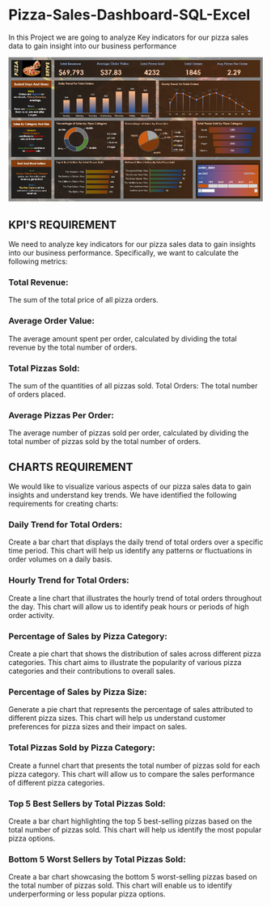 # Pizza-Sales-Dashboard-SQL-Excel
In this Project we are going to analyze Key indicators for our pizza sales data to gain insight into our business performance 

![image alt](https://github.com/wamika569/Pizza-Sales-Dashboard-SQL-Excel/blob/7098814fbbd9207122a73ace3735feff50ff8996/Pizza%20Sales%20Dashboard%20Image.png)


## KPI'S REQUIREMENT
We need to analyze key indicators for our pizza sales data to gain insights into our business performance. Specifically, we want to calculate the following metrics:

### Total Revenue:
The sum of the total price of all pizza orders.
### Average Order Value: 
The average amount spent per order, calculated by dividing the total revenue by the total number of orders.
### Total Pizzas Sold: 
The sum of the quantities of all pizzas sold.
Total Orders: The total number of orders placed.
### Average Pizzas Per Order:
The average number of pizzas sold per order, calculated by dividing the total number of pizzas sold by the total number of orders.

## CHARTS REQUIREMENT

We would like to visualize various aspects of our pizza sales data to gain insights and understand key trends. We have identified the following requirements for creating charts:

### Daily Trend for Total Orders:
Create a bar chart that displays the daily trend of total orders over a specific time period. This chart will help us identify any patterns or fluctuations in order volumes on a daily basis.

### Hourly Trend for Total Orders:
Create a line chart that illustrates the hourly trend of total orders throughout the day. This chart will allow us to identify peak hours or periods of high order activity.

### Percentage of Sales by Pizza Category:
Create a pie chart that shows the distribution of sales across different pizza categories. This chart aims to illustrate the popularity of various pizza categories and their contributions to overall sales.

### Percentage of Sales by Pizza Size:
Generate a pie chart that represents the percentage of sales attributed to different pizza sizes. This chart will help us understand customer preferences for pizza sizes and their impact on sales.

### Total Pizzas Sold by Pizza Category:
Create a funnel chart that presents the total number of pizzas sold for each pizza category. This chart will allow us to compare the sales performance of different pizza categories.

### Top 5 Best Sellers by Total Pizzas Sold:
Create a bar chart highlighting the top 5 best-selling pizzas based on the total number of pizzas sold. This chart will help us identify the most popular pizza options.

### Bottom 5 Worst Sellers by Total Pizzas Sold:
Create a bar chart showcasing the bottom 5 worst-selling pizzas based on the total number of pizzas sold. This chart will enable us to identify underperforming or less popular pizza options.

